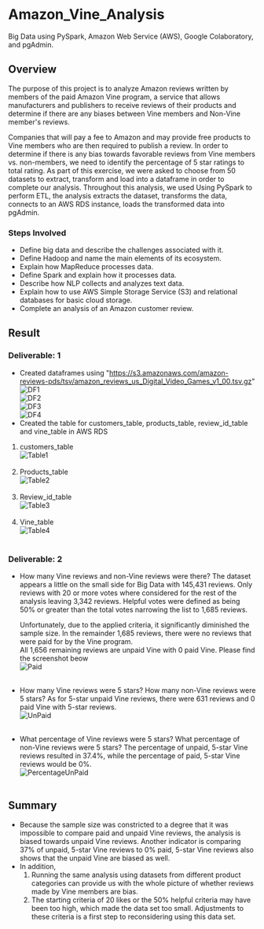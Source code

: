 # Amazon_Vine_Analysis
Big Data using PySpark, Amazon Web Service (AWS), Google Colaboratory, and pgAdmin.

## Overview
The purpose of this project is to analyze Amazon reviews written by members of the paid Amazon Vine program, a service that allows manufacturers and publishers to receive reviews of their products and determine if there are any biases between Vine members and Non-Vine member's reviews.

Companies that will pay a fee to Amazon and may provide free products to Vine members who are then required to publish a review. In order to determine if there is any bias towards favorable reviews from Vine members vs. non-members, we need to identify the percentage of 5 star ratings to total rating. As part of this exercise, we were asked to choose from 50 datasets to extract, transform and load into a dataframe in order to complete our analysis. Throughout this analysis, we used Using PySpark to perform ETL, the analysis extracts the dataset, transforms the data, connects to an AWS RDS instance, loads the transformed data into pgAdmin.

### Steps Involved
- Define big data and describe the challenges associated with it.
- Define Hadoop and name the main elements of its ecosystem.
- Explain how MapReduce processes data.
- Define Spark and explain how it processes data.
- Describe how NLP collects and analyzes text data.
- Explain how to use AWS Simple Storage Service (S3) and relational databases for basic cloud storage.
- Complete an analysis of an Amazon customer review.

## Result
### Deliverable: 1
- Created dataframes using "https://s3.amazonaws.com/amazon-reviews-pds/tsv/amazon_reviews_us_Digital_Video_Games_v1_00.tsv.gz" <br>
 ![DF1](https://github.com/ashwinihegde28/Amazon_Vine_Analysis/blob/main/Resources/images/CustomerTableDf.PNG)<br>
 ![DF2](https://github.com/ashwinihegde28/Amazon_Vine_Analysis/blob/main/Resources/images/ProductDf.PNG)<br>
 ![DF3](https://github.com/ashwinihegde28/Amazon_Vine_Analysis/blob/main/Resources/images/ReviewDf.PNG)<br>
 ![DF4](https://github.com/ashwinihegde28/Amazon_Vine_Analysis/blob/main/Resources/images/Vine.PNG)<br>
- Created the table for customers_table, products_table, review_id_table and vine_table in AWS RDS <br>
 1. customers_table<br>
 ![Table1](https://github.com/ashwinihegde28/Amazon_Vine_Analysis/blob/main/Resources/images/TableCustomer.PNG)<br><br>
 2. Products_table <br>
 ![Table2](https://github.com/ashwinihegde28/Amazon_Vine_Analysis/blob/main/Resources/images/TableProduct.PNG)<br><br>
 3. Review_id_table<br>
 ![Table3](https://github.com/ashwinihegde28/Amazon_Vine_Analysis/blob/main/Resources/images/TableReview.PNG)<br><br>
 4. Vine_table <br>
 ![Table4](https://github.com/ashwinihegde28/Amazon_Vine_Analysis/blob/main/Resources/images/TableVine.PNG)<br><br>
 
### Deliverable: 2
- How many Vine reviews and non-Vine reviews were there?
  The dataset appears a little on the small side for Big Data with 145,431 reviews. Only reviews with 20 or more votes where considered for the rest of the analysis leaving 3,342 reviews. Helpful votes were defined as being 50% or greater than the total votes narrowing the list to 1,685 reviews.

  Unfortunately, due to the applied criteria, it significantly diminished the sample size. In the remainder 1,685 reviews, there were no reviews that were paid for by the Vine program. <br>
All 1,656 remaining reviews are unpaid Vine with 0 paid Vine. Please find the screenshot beow <br>
  ![Paid](https://github.com/ashwinihegde28/Amazon_Vine_Analysis/blob/main/Resources/images/Paid.PNG)<br><br>
- How many Vine reviews were 5 stars? How many non-Vine reviews were 5 stars?
   As for 5-star unpaid Vine reviews, there were 631 reviews and 0 paid Vine with 5-star reviews.<br>
  ![UnPaid](https://github.com/ashwinihegde28/Amazon_Vine_Analysis/blob/main/Resources/images/UnPaid.PNG)<br><br>

- What percentage of Vine reviews were 5 stars? What percentage of non-Vine reviews were 5 stars?
  The percentage of unpaid, 5-star Vine reviews resulted in 37.4%, while the percentage of paid, 5-star Vine reviews would be 0%.<br>
  ![PercentageUnPaid](https://github.com/ashwinihegde28/Amazon_Vine_Analysis/blob/main/Resources/images/PercentageUnPaid.PNG)<br><br> 
  
## Summary
  - Because the sample size was constricted to a degree that it was impossible to compare paid and unpaid Vine reviews, the analysis is biased towards unpaid Vine     reviews. Another indicator is comparing 37% of unpaid, 5-star Vine reviews to 0% paid, 5-star Vine reviews also shows that the unpaid Vine are biased as well.
  - In addition, 
    1. Running the same analysis using datasets from different product categories can provide us with the whole picture of whether reviews made by Vine members are bias.
    2. The starting criteria of 20 likes or the 50% helpful criteria may have been too high, which made the data set too small. Adjustments to these criteria is a first step to reconsidering using this data set.



 

